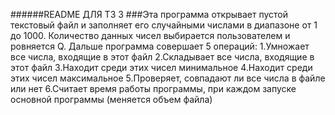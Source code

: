 ######README ДЛЯ ТЗ 3
###Эта программа открывает пустой текстовый файл и заполняет его случайными числами в диапазоне от 1 до 1000. Количество данных чисел выбирается пользователем и ровняется Q. Дальше программа совершает 5 операций:
    1.Умножает все числа, входящие в этот файл
    2.Складывает все числа, входящие в этот файл
    3.Находит среди этих чисел минимальное
    4.Находит среди этих чисел максимальное
    5.Проверяет, совпадают ли все числа в файле или нет
    6.Считает время работы программы, при каждом запуске основной программы (меняется объем файла) 
